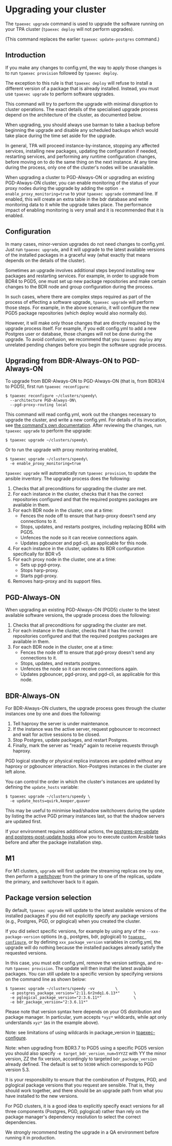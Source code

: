 # Upgrading your cluster

The `tpaexec upgrade` command is used to upgrade the software running on
your TPA cluster (`tpaexec deploy` will not perform upgrades).

(This command replaces the earlier `tpaexec update-postgres` command.)

## Introduction

If you make any changes to config.yml, the way to apply those changes is
to run `tpaexec provision` followed by `tpaexec deploy`.

The exception to this rule is that `tpaexec deploy` will refuse to
install a different version of a package that is already installed.
Instead, you must use `tpaexec upgrade` to perform software upgrades.

This command will try to perform the upgrade with minimal disruption to
cluster operations. The exact details of the specialised upgrade process
depend on the architecture of the cluster, as documented below.

When upgrading, you should always use barman to take a backup before
beginning the upgrade and disable any scheduled backups which would take
place during the time set aside for the upgrade.

In general, TPA will proceed instance-by-instance, stopping any affected
services, installing new packages, updating the configuration if needed,
restarting services, and performing any runtime configuration changes,
before moving on to do the same thing on the next instance. At any time
during the process, only one of the cluster's nodes will be unavailable.

When upgrading a cluster to PGD-Always-ON or upgrading an existing
PGD-Always-ON cluster, you can enable monitoring of the status of your
proxy nodes during the upgrade by adding the option
`-e enable_proxy_monitoring=true` to your `tpaexec upgrade` command
line. If enabled, this will create an extra table in the bdr database
and write monitoring data to it while the upgrade takes place. The
performance impact of enabling monitoring is very small and it is
recommended that it is enabled.

## Configuration

In many cases, minor-version upgrades do not need changes to config.yml.
Just run `tpaexec upgrade`, and it will upgrade to the latest available
versions of the installed packages in a graceful way (what exactly that
means depends on the details of the cluster).

Sometimes an upgrade involves additional steps beyond installing new
packages and restarting services. For example, in order to upgrade from
BDR4 to PGD5, one must set up new package repositories and make certain
changes to the BDR node and group configuration during the process.

In such cases, where there are complex steps required as part of the
process of effecting a software upgrade, `tpaexec upgrade` will perform
those steps. For example, in the above scenario, it will configure the
new PGD5 package repositories (which deploy would also normally do).

However, it will make only those changes that are directly required by
the upgrade process itself. For example, if you edit config.yml to add a
new Postgres user or database, those changes will not be done during the
upgrade. To avoid confusion, we recommend that you `tpaexec deploy` any
unrelated pending changes before you begin the software upgrade process.

## Upgrading from BDR-Always-ON to PGD-Always-ON

To upgrade from BDR-Always-ON to PGD-Always-ON (that is, from BDR3/4 to
PGD5), first run `tpaexec reconfigure`:

```
$ tpaexec reconfigure ~/clusters/speedy\
  --architecture PGD-Always-ON\
  --pgd-proxy-routing local
```

This command will read config.yml, work out the changes necessary to
upgrade the cluster, and write a new config.yml. For details of its
invocation, see [the command's own
documentation](tpaexec-reconfigure.md). After reviewing the
changes, run `tpaexec upgrade` to perform the upgrade:

```
$ tpaexec upgrade ~/clusters/speedy\
```

Or to run the upgrade with proxy monitoring enabled,

```
$ tpaexec upgrade ~/clusters/speedy\
  -e enable_proxy_monitoring=true
```

`tpaexec upgrade` will automatically run `tpaexec provision`, to update
the ansible inventory. The upgrade process does the following:

1. Checks that all preconditions for upgrading the cluster are met.
2. For each instance in the cluster, checks that it has the correct
   repositories configured and that the required postgres packages are
   available in them.
3. For each BDR node in the cluster, one at a time:
    - Fences the node off to ensure that harp-proxy doesn't send any
      connections to it.
    - Stops, updates, and restarts postgres, including replacing BDR4
      with PGD5.
    - Unfences the node so it can receive connections again.
    - Updates pgbouncer and pgd-cli, as applicable for this node.
4. For each instance in the cluster, updates its BDR configuration
   specifically for BDR v5
5. For each proxy node in the cluster, one at a time:
    - Sets up pgd-proxy.
    - Stops harp-proxy.
    - Starts pgd-proxy.
6. Removes harp-proxy and its support files.

## PGD-Always-ON

When upgrading an existing PGD-Always-ON (PGD5) cluster to the latest available
software versions, the upgrade process does the following:

1. Checks that all preconditions for upgrading the cluster are
   met.
2. For each instance in the cluster, checks that it has the correct
   repositories configured and that the required postgres packages are
   available in them.
3. For each BDR node in the cluster, one at a time:
    - Fences the node off to ensure that pgd-proxy doesn't send any
      connections to it.
    - Stops, updates, and restarts postgres.
    - Unfences the node so it can receive connections again.
    - Updates pgbouncer, pgd-proxy, and pgd-cli, as applicable for this
      node.

## BDR-Always-ON

For BDR-Always-ON clusters, the upgrade process goes through the cluster instances
one by one and does the following:

1. Tell haproxy the server is under maintenance.
2. If the instance was the active server, request pgbouncer to reconnect
   and wait for active sessions to be closed.
3. Stop Postgres, update packages, and restart Postgres.
5. Finally, mark the server as "ready" again to receive requests through
   haproxy.

PGD logical standby or physical replica instances are updated without
any haproxy or pgbouncer interaction. Non-Postgres instances in the
cluster are left alone.

You can control the order in which the cluster's instances are updated
by defining the `update_hosts` variable:

```
$ tpaexec upgrade ~/clusters/speedy \
  -e update_hosts=quirk,keeper,quaver
```

This may be useful to minimise lead/shadow switchovers during the update
by listing the active PGD primary instances last, so that the shadow
servers are updated first.

If your environment requires additional actions, the
[postgres-pre-update and postgres-post-update hooks](tpaexec-hooks.md)
allow you to execute custom Ansible tasks before and after the package
installation step.

## M1

For M1 clusters, `upgrade` will first update the streaming
replicas one by one, then perform a [switchover](tpaexec-switchover.md)
from the primary to one of the replicas, update the primary, and
switchover back to it again.

## Package version selection

By default, `tpaexec upgrade` will update to the latest
available versions of the installed packages if you did not explicitly
specify any package versions (e.g., Postgres, PGD, or pglogical) when
you created the cluster.

If you did select specific versions, for example by using any of the
`--xxx-package-version` options (e.g., postgres, bdr, pglogical) to
[`tpaexec configure`](tpaexec-configure.md), or by defining
`xxx_package_version` variables in config.yml, the upgrade will do
nothing because the installed packages already satisfy the requested
versions.

In this case, you must edit config.yml, remove the version settings, and
re-run `tpaexec provision`. The update will then install the latest
available packages. You can still update to a specific version by
specifying versions on the command line as shown below:

```
$ tpaexec upgrade ~/clusters/speedy -vv         \
  -e postgres_package_version="2:11.6r2ndq1.6.13*"      \
  -e pglogical_package_version="2:3.6.11*"              \
  -e bdr_package_version="2:3.6.11*"
```

Please note that version syntax here depends on your OS distribution and
package manager. In particular, yum accepts `*xyz*` wildcards, while
apt only understands `xyz*` (as in the example above).

Note: see limitations of using wildcards in package_version in
[tpaexec-configure](tpaexec-configure.md#known-issue-with-wildcard-use).

Note: when upgrading from BDR3.7 to PGD5 using a specific PGD5 version
you should also specify `-e target_bdr_version_num=5YYZZ`
with YY the minor version, ZZ the fix version, accordingly to targeted
`bdr_package_version` already defined. The default is set to `50300`
which corresponds to PGD version 5.3.

It is your responsibility to ensure that the combination of Postgres,
PGD, and pglogical package versions that you request are sensible. That
is, they should work together, and there should be an upgrade path from
what you have installed to the new versions.

For PGD clusters, it is a good idea to explicitly specify exact versions
for all three components (Postgres, PGD, pglogical) rather than rely on
the package manager's dependency resolution to select the correct
dependencies.

We strongly recommend testing the upgrade in a QA environment before
running it in production.
